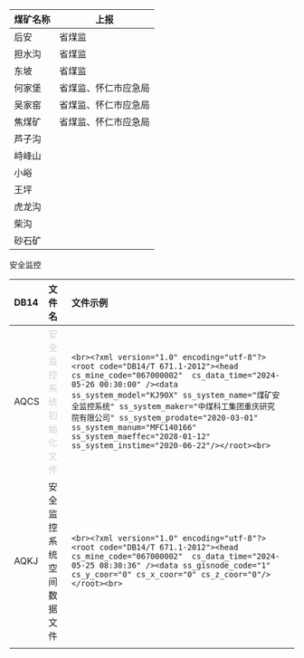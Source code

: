 
| 煤矿名称 | 上报         |
| ---- | ---------- |
| 后安   | 省煤监        |
| 担水沟  | 省煤监        |
| 东坡   | 省煤监        |
| 何家堡  | 省煤监、怀仁市应急局 |
| 吴家窑  | 省煤监、怀仁市应急局 |
| 焦煤矿  | 省煤监、怀仁市应急局 |
| 芦子沟  |            |
| 峙峰山  |            |
| 小峪   |            |
| 王坪   |            |
| 虎龙沟  |            |
| 柴沟   |            |
| 砂石矿  |            |

安全监控

| DB14 | 文件名                                                         | 文件示例                                                                                                                                                                                                                                                                                                                                                                                |     |
| :--- | :---------------------------------------------------------- | :---------------------------------------------------------------------------------------------------------------------------------------------------------------------------------------------------------------------------------------------------------------------------------------------------------------------------------------------------------------------------------- | --- |
| AQCS | <span style="color: rgb(209, 209, 209);">安全监控系统初始化文件</span> | ```<br><?xml version="1.0" encoding="utf-8"?><root code="DB14/T 671.1-2012"><head cs_mine_code="067000002"  cs_data_time="2024-05-26 00:30:00" /><data ss_system_model="KJ90X" ss_system_name="煤矿安全监控系统" ss_system_maker="中煤科工集团重庆研究院有限公司" ss_system_prodate="2020-03-01" ss_system_manum="MFC140166" ss_system_maeffec="2028-01-12" ss_system_instime="2020-06-22"/></root><br>``` |     |
| AQKJ | 安全监控系统空间数据文件                                                | ```<br><?xml version="1.0" encoding="utf-8"?><root code="DB14/T 671.1-2012"><head cs_mine_code="067000002"  cs_data_time="2024-05-25 08:30:36" /><data ss_gisnode_code="1" cs_y_coor="0" cs_x_coor="0" cs_z_coor="0"/></root><br>```                                                                                                                                                |     |
|      |                                                             |                                                                                                                                                                                                                                                                                                                                                                                     |     |
